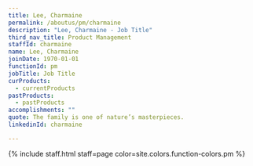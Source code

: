```yaml
---
title: Lee, Charmaine
permalink: /aboutus/pm/charmaine
description: "Lee, Charmaine - Job Title"
third_nav_title: Product Management
staffId: charmaine
name: Lee, Charmaine
joinDate: 1970-01-01
functionId: pm
jobTitle: Job Title
curProducts:
  - currentProducts
pastProducts:
  - pastProducts
accomplishments: ""
quote: The family is one of nature’s masterpieces.
linkedinId: charmaine

---
```


{% include staff.html staff=page color=site.colors.function-colors.pm %}
